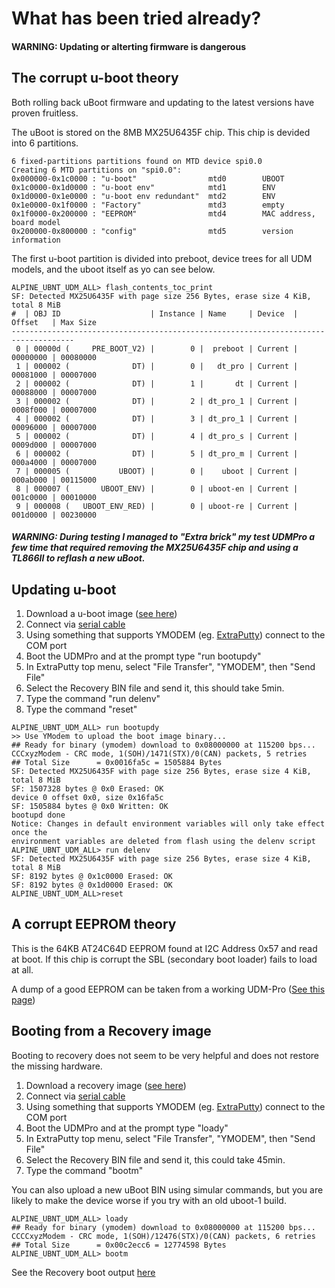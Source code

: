 # What has been tried already?
#### WARNING: Updating or alterting firmware is dangerous

## The corrupt u-boot theory
Both rolling back uBoot firmware and updating to the latest versions have proven fruitless.

The uBoot is stored on the 8MB MX25U6435F chip. This chip is devided into 6 partitions.

```
6 fixed-partitions partitions found on MTD device spi0.0
Creating 6 MTD partitions on "spi0.0":
0x000000-0x1c0000 : "u-boot"				mtd0		UBOOT
0x1c0000-0x1d0000 : "u-boot env"			mtd1		ENV
0x1d0000-0x1e0000 : "u-boot env redundant"	mtd2		ENV
0x1e0000-0x1f0000 : "Factory"				mtd3		empty
0x1f0000-0x200000 : "EEPROM"				mtd4		MAC address, board model
0x200000-0x800000 : "config"				mtd5		version information
```

The first u-boot partition is divided into preboot, device trees for all UDM models, and the uboot itself as yo can see below.

```
ALPINE_UBNT_UDM_ALL> flash_contents_toc_print
SF: Detected MX25U6435F with page size 256 Bytes, erase size 4 KiB, total 8 MiB
#  | OBJ ID                    | Instance | Name     | Device  | Offset   | Max Size
------------------------------------------------------------------------------------
 0 | 00000d (     PRE_BOOT_V2) |        0 |  preboot | Current | 00000000 | 00080000
 1 | 000002 (              DT) |        0 |   dt_pro | Current | 00081000 | 00007000
 2 | 000002 (              DT) |        1 |       dt | Current | 00088000 | 00007000
 3 | 000002 (              DT) |        2 | dt_pro_1 | Current | 0008f000 | 00007000
 4 | 000002 (              DT) |        3 | dt_pro_1 | Current | 00096000 | 00007000
 5 | 000002 (              DT) |        4 | dt_pro_s | Current | 0009d000 | 00007000
 6 | 000002 (              DT) |        5 | dt_pro_m | Current | 000a4000 | 00007000
 7 | 000005 (           UBOOT) |        0 |    uboot | Current | 000ab000 | 00115000
 8 | 000007 (       UBOOT_ENV) |        0 | uboot-en | Current | 001c0000 | 00010000
 9 | 000008 (   UBOOT_ENV_RED) |        0 | uboot-re | Current | 001d0000 | 00230000
```

##### WARNING: During testing I managed to "Extra brick" my test UDMPro a few time that required removing the MX25U6435F chip and using a TL866II to reflash a new uBoot.

## Updating u-boot
1. Download a u-boot image ([see here](Firmware/))
2. Connect via [serial cable](UDMProConsoleCable.md)
3. Using something that supports YMODEM (eg. [ExtraPutty](https://sourceforge.net/projects/extraputty/)) connect to the COM port
4. Boot the UDMPro and at the prompt type "run bootupdy"
5. In ExtraPutty top menu, select "File Transfer", "YMODEM", then "Send File"
6. Select the Recovery BIN file and send it, this should take 5min.
7. Type the command "run delenv"
7. Type the command "reset"

```
ALPINE_UBNT_UDM_ALL> run bootupdy
>> Use YModem to upload the boot image binary...
## Ready for binary (ymodem) download to 0x08000000 at 115200 bps...
CCCxyzModem - CRC mode, 1(SOH)/1471(STX)/0(CAN) packets, 5 retries
## Total Size      = 0x0016fa5c = 1505884 Bytes
SF: Detected MX25U6435F with page size 256 Bytes, erase size 4 KiB, total 8 MiB
SF: 1507328 bytes @ 0x0 Erased: OK
device 0 offset 0x0, size 0x16fa5c
SF: 1505884 bytes @ 0x0 Written: OK
bootupd done
Notice: Changes in default environment variables will only take effect once the
environment variables are deleted from flash using the delenv script
ALPINE_UBNT_UDM_ALL> run delenv
SF: Detected MX25U6435F with page size 256 Bytes, erase size 4 KiB, total 8 MiB
SF: 8192 bytes @ 0x1c0000 Erased: OK
SF: 8192 bytes @ 0x1d0000 Erased: OK
ALPINE_UBNT_UDM_ALL>reset
```

## A corrupt EEPROM theory
This is the 64KB AT24C64D EEPROM found at I2C Address 0x57 and read at boot. If this chip is corrupt the SBL (secondary boot loader) fails to load at all.

A dump of a good EEPROM can be taken from a working UDM-Pro ([See this page](UDMProExtractFirmware.md))

## Booting from a Recovery image
Booting to recovery does not seem to be very helpful and does not restore the missing hardware. 

1. Download a recovery image ([see here](Firmware/))
2. Connect via [serial cable](UDMProConsoleCable.md)
3. Using something that supports YMODEM (eg. [ExtraPutty](https://sourceforge.net/projects/extraputty/)) connect to the COM port
4. Boot the UDMPro and at the prompt type "loady"
5. In ExtraPutty top menu, select "File Transfer", "YMODEM", then "Send File"
6. Select the Recovery BIN file and send it, this could take 45min.
7. Type the command "bootm"

You can also upload a new uBoot BIN using simular commands, but you are likely to make the device worse if you try with an old uboot-1 build.

```
ALPINE_UBNT_UDM_ALL> loady
## Ready for binary (ymodem) download to 0x08000000 at 115200 bps...
CCCCxyzModem - CRC mode, 1(SOH)/12476(STX)/0(CAN) packets, 6 retries
## Total Size      = 0x00c2ecc6 = 12774598 Bytes
ALPINE_UBNT_UDM_ALL> bootm
```
See the Recovery boot output [here](UDMPro-RecoveryOutput.md)
